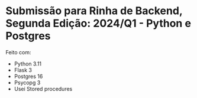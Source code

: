 
# Submissão para Rinha de Backend, Segunda Edição: 2024/Q1 - Python e Postgres

Feito com:

- Python 3.11
- Flask 3
- Postgres 16
- Psycopg 3
- Usei Stored procedures
